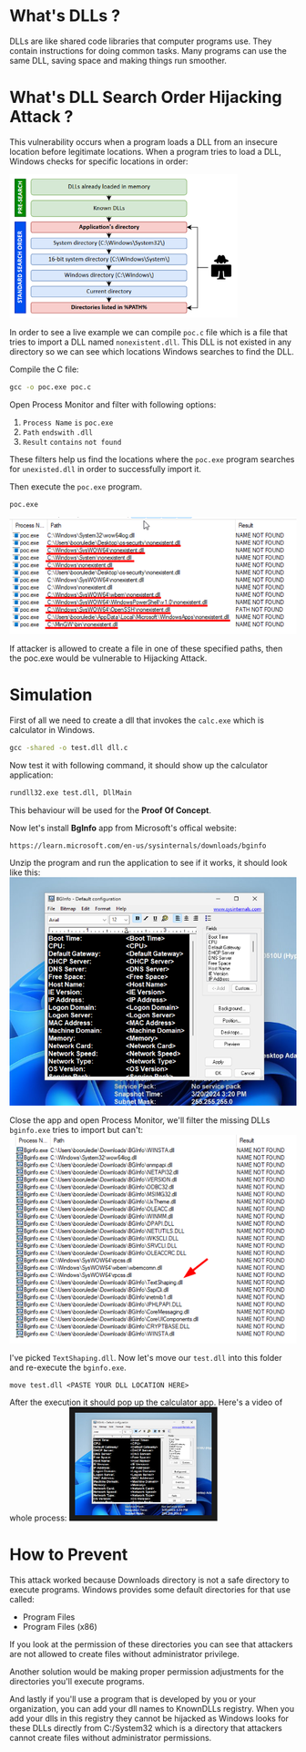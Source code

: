 # What's DLLs ?

DLLs are like shared code libraries that computer programs use. They contain instructions for doing common tasks. Many programs can use the same DLL, saving space and making things run smoother.

# What's DLL Search Order Hijacking Attack ?

This vulnerability occurs when a program loads a DLL from an insecure location before legitimate locations. When a program tries to load a DLL, Windows checks for specific locations in order:

<img src='images/dll-search-order.png' width='400'>

In order to see a live example we can compile `poc.c` file which is a file that tries to import a DLL named `nonexistent.dll`. This DLL is not existed in any directory so we can see which locations Windows searches to find the DLL.

Compile the C file:
```cmd
gcc -o poc.exe poc.c
```

Open Process Monitor and filter with following options:
1. `Process Name` `is` `poc.exe`
2. `Path` `endswith` `.dll`
3. `Result` `contains` `not found`

These filters help us find the locations where the `poc.exe` program searches for `unexisted.dll` in order to successfully import it.

Then execute the `poc.exe` program.
```cmd
poc.exe
```

![dll-search](images/dll-search.png)

If attacker is allowed to create a file in one of these specified paths, then the poc.exe would be vulnerable to Hijacking Attack.

# Simulation

First of all we need to create a dll that invokes the `calc.exe` which is calculator in Windows.
```cmd
gcc -shared -o test.dll dll.c
```

Now test it with following command, it should show up the calculator application:
```cmd
rundll32.exe test.dll, DllMain
```

This behaviour will be used for the **Proof Of Concept**.

Now let's install **BgInfo** app from Microsoft's offical website:
```http
https://learn.microsoft.com/en-us/sysinternals/downloads/bginfo
```

Unzip the program and run the application to see if it works, it should look like this:
![bginfo](./images/bginfo.png)

Close the app and open Process Monitor, we'll filter the missing DLLs `bginfo.exe` tries to import but can't:
![missing-dlls-bginfo](./images/missing-dlls-bginfo.png)

I've picked `TextShaping.dll`. Now let's move our `test.dll` into this folder and re-execute the `bginfo.exe`.
```
move test.dll <PASTE YOUR DLL LOCATION HERE>
```

After the execution it should pop up the calculator app. Here's a video of whole process:
<a href="http://www.youtube.com/watch?feature=player_embedded&v=K-3M5oPFdvw
" target="_blank"><img src="./images/bginfo.png" 
alt="Simulation" width="240" height="180" border="10" /></a>

# How to Prevent

This attack worked because Downloads directory is not a safe directory to execute programs. Windows provides some default directories for that use called:
* Program Files 
* Program Files (x86)

If you look at the permission of these directories you can see that attackers are not allowed to create files without administrator privilege.

Another solution would be making proper permission adjustments for the directories you'll execute programs.

And lastly if you'll use a program that is developed by you or your organization, you can add your dll names to KnownDLLs registry. When you add your dlls in this registry they cannot be hijacked as Windows looks for these DLLs directly from C:/System32 which is a directory that attackers cannot create files without administrator permissions.
